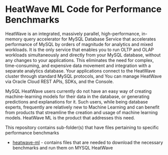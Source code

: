 # HeatWave ML Code for Performance Benchmarks

HeatWave is an integrated, massively parallel, high-performance, in-memory query accelerator for MySQL Database Service that accelerates performance of MySQL by orders of magnitude for analytics and mixed workloads. It is the only service that enables you to run OLTP and OLAP workloads simultaneously and directly from your MySQL database, without any changes to your applications. This eliminates the need for complex, time-consuming, and expensive data movement and integration with a separate analytics database. Your applications connect to the HeatWave cluster through standard MySQL protocols, and You can manage HeatWave via Oracle Cloud REST APIs, SDKs, and the Console.

MySQL HeatWave users currently do not have an easy way of creating machine-learning models for their data in the database, or generating predictions and explanations for it. Such users, while being database experts, frequently are relatively new to Machine Learning and can benefit from products that streamline the creation and usage of machine learning models. HeatWave ML is the product that addresses this need.

This repository contains sub-folder(s) that have files pertaining to specific performance benchmarks
* [heatwave-ml](heatwave-ml) - contains files that are needed to download the necessary benchmarks and run them on MYSQL HeatWave
